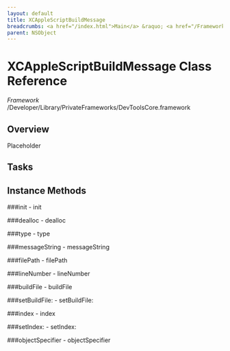 ```yaml
---
layout: default
title: XCAppleScriptBuildMessage
breadcrumbs: <a href="/index.html">Main</a> &raquo; <a href="/Frameworks.html">Framework</a> &raquo; <a href="/Frameworks/DevToolsCore.html">DevToolsCore</a> &raquo; XCAppleScriptBuildMessage
parent: NSObject 
---
```

# XCAppleScriptBuildMessage Class Reference

*Framework* /Developer/Library/PrivateFrameworks/DevToolsCore.framework

## Overview

Placeholder

## Tasks

## Instance Methods

<a name="-init"></a>
###init
    - init

<a name="-dealloc"></a>
###dealloc
    - dealloc

<a name="-type"></a>
###type
    - type

<a name="-messageString"></a>
###messageString
    - messageString

<a name="-filePath"></a>
###filePath
    - filePath

<a name="-lineNumber"></a>
###lineNumber
    - lineNumber

<a name="-buildFile"></a>
###buildFile
    - buildFile

<a name="-setBuildFile:"></a>
###setBuildFile:
    - setBuildFile:

<a name="-index"></a>
###index
    - index

<a name="-setIndex:"></a>
###setIndex:
    - setIndex:

<a name="-objectSpecifier"></a>
###objectSpecifier
    - objectSpecifier

